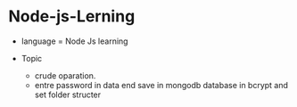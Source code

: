 # Node-js-Lerning

- language = Node Js learning

- Topic 
    * crude oparation.
    * entre password in data end save in mongodb database in bcrypt and set folder structer  
  